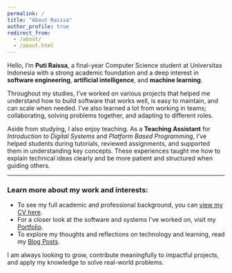 ```yaml
---
permalink: /
title: "About Raissa"
author_profile: true
redirect_from: 
  - /about/
  - /about.html
---
```


Hello, I’m **Puti Raissa**, a final-year Computer Science student at Universitas Indonesia with a strong academic foundation and a deep interest in **software engineering**, **artificial intelligence**, and **machine learning**.

Throughout my studies, I’ve worked on various projects that helped me understand how to build software that works well, is easy to maintain, and can scale when needed. I’ve also learned a lot from working in teams; collaborating, solving problems together, and adapting to different roles.

Aside from studying, I also enjoy teaching. As a **Teaching Assistant** for *Introduction to Digital Systems* and *Platform Based Programming*, I’ve helped students during tutorials, reviewed assignments, and supported them in understanding key concepts. These experiences taught me how to explain technical ideas clearly and be more patient and structured when guiding others.

---

### Learn more about my work and interests:

- To see my full academic and professional background, you can [view my CV here](/cv/).
- For a closer look at the software and systems I’ve worked on, visit my [Portfolio](/portfolio/).
- To explore my thoughts and reflections on technology and learning, read my [Blog Posts](/year-archive/).

I am always looking to grow, contribute meaningfully to impactful projects, and apply my knowledge to solve real-world problems.
